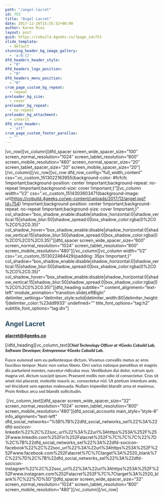 ```yaml
---
path: "/angel-lacret"
id: 753
title: "Angel Lacret"
date: 2017-12-26T15:55:52+00:00
author: Karen Rios
layout: post
guid: https://cobuild.4geeks.co/?page_id=753
slide_template:
  - default
stunning_header_bg_image_gallery:
  - 'a:0:{}'
dfd_headers_header_style:
  - "0"
dfd_headers_logo_position:
  - "0"
dfd_headers_menu_position:
  - "0"
crum_page_custom_bg_repeat:
  - repeat
preloader_bg_size:
  - cover
preloader_bg_repeat:
  - no-repeat
preloader_bg_attachment:
  - inherit
dfd_stun_header:
  - 'off'
crum_page_custom_footer_parallax:
  - ""
---
```

\[vc\_row\]\[vc\_column\]\[dfd\_spacer screen\_wide\_spacer\_size=&#8221;100&#8243; screen\_normal\_resolution=&#8221;1024&#8243; screen\_tablet\_resolution=&#8221;800&#8243; screen\_mobile\_resolution=&#8221;480&#8243; screen\_normal\_spacer\_size=&#8221;20&#8243; screen\_tablet\_spacer\_size=&#8221;20&#8243; screen\_mobile\_spacer\_size=&#8221;20&#8243;\]\[/vc\_column\]\[/vc\_row\]\[vc\_row dfd\_row\_config=&#8221;full\_width\_content&#8221; css=&#8221;.vc\_custom\_1513022163955{background-color: #fcfcfc !important;background-position: center !important;background-repeat: no-repeat !important;background-size: cover !important;}&#8221;\]\[vc\_column width=&#8221;1/2&#8243; css=&#8221;.vc\_custom\_1514303603471{background-image: url(https://cobuild.4geeks.co/wp-content/uploads/2017/12/angel.jpg?id=754) !important;background-position: center !important;background-repeat: no-repeat !important;background-size: cover !important;}&#8221; col\_shadow=&#8221;box\_shadow\_enable:disable|shadow\_horizontal:0|shadow\_vertical:15|shadow\_blur:50|shadow\_spread:0|box\_shadow\_color:rgba(0%2C0%2C0%2C0.35)&#8221; col\_shadow\_hover=&#8221;box\_shadow\_enable:disable|shadow\_horizontal:0|shadow\_vertical:15|shadow\_blur:50|shadow\_spread:0|box\_shadow\_color:rgba(0%2C0%2C0%2C0.35)&#8221;\]\[dfd\_spacer screen\_wide\_spacer\_size=&#8221;600&#8243; screen\_normal\_resolution=&#8221;1024&#8243; screen\_tablet\_resolution=&#8221;800&#8243; screen\_mobile\_resolution=&#8221;480&#8243;\]\[/vc\_column\]\[vc\_column width=&#8221;1/2&#8243; css=&#8221;.vc\_custom\_1513022484429{padding: 35px !important;}&#8221; col\_shadow=&#8221;box\_shadow\_enable:disable|shadow\_horizontal:0|shadow\_vertical:15|shadow\_blur:50|shadow\_spread:0|box\_shadow\_color:rgba(0%2C0%2C0%2C0.35)&#8221; col\_shadow\_hover=&#8221;box\_shadow\_enable:disable|shadow\_horizontal:0|shadow\_vertical:15|shadow\_blur:50|shadow\_spread:0|box\_shadow\_color:rgba(0%2C0%2C0%2C0.35)&#8221;\][dfd\_heading subtitle=&#8221;&#8221; content\_alignment=&#8221;text-left&#8221; module\_animation=&#8221;transition.slideLeftBigIn&#8221; delimiter\_settings=&#8221;delimiter\_style:solid|delimiter\_width:80|delimiter\_height:1|delimiter\_color:%23dd9933&#8243; undefined=&#8221;&#8221; title\_font\_options=&#8221;tag:h2&#8243; subtitle\_font_options=&#8221;tag:div&#8221;]

## <span style="color: #264a60;">Angel Lacret</span>

<span style="color: #d96a21;"><strong>alacret@4geeks.co</strong></span>

\[/dfd\_heading\]\[vc\_column_text\]<em style="font-family: lato;"><strong>Chief Technology Officer at 4Geeks Cobuild Lab, Software Developer, Entrepreneur 4Geeks Cobuild Lab.</strong></em>

<p style="font-family: lato;">
  Fusce euismod sem eu pellentesque dictum. Vivamus convallis metus ac eros faucibus tempor. Nunc non varius libero. Orci varius natoque penatibus et magnis dis parturient montes, nascetur ridiculus mus. Vestibulum dui dolor, rutrum quis magna vel, dictum suscipit ipsum. Praesent mollis non odio id consectetur. Cras sit amet nisi placerat, molestie mauris ac, consectetur nisl. Ut pretium interdum ante, vel tincidunt sem egestas malesuada. Nullam imperdiet blandit urna et maximus. Proin finibus arcu sed blandit sollicitudin.
</p>

 \[/vc\_column\_text\]\[dfd\_spacer screen\_wide\_spacer\_size=&#8221;32&#8243; screen\_normal\_resolution=&#8221;1024&#8243; screen\_tablet\_resolution=&#8221;800&#8243; screen\_mobile\_resolution=&#8221;480&#8243;\]\[dfd\_social\_accounts main\_style=&#8221;style-6&#8243; info\_alignment=&#8221;text-left&#8221; dfd\_social\_networks=&#8221;%5B%7B%22dfd\_social\_networks\_sel%22%3A%22dfd-socicon-linkedin%22%2C%22soc\_url%22%3A%22url%3Ahttps%253A%252F%252Fwww.linkedin.com%252Fin%252Falacret%252F%7C%7C%7C%22%7D%2C%7B%22dfd\_social\_networks\_sel%22%3A%22dfd-socicon-facebook%22%2C%22soc\_url%22%3A%22url%3Ahttps%253A%252F%252Fwww.facebook.com%252Falacret%7C%7Ctarget%3A%2520\_blank%7C%22%7D%2C%7B%22dfd\_social\_networks\_sel%22%3A%22dfd-socicon-instagram%22%2C%22soc\_url%22%3A%22url%3Ahttps%253A%252F%252Fwww.instagram.com%252Falacret%252F%7C%7Ctarget%3A%2520\_blank%7C%22%7D%5D&#8221;\]\[dfd\_spacer screen\_wide\_spacer\_size=&#8221;32&#8243; screen\_normal\_resolution=&#8221;1024&#8243; screen\_tablet\_resolution=&#8221;800&#8243; screen\_mobile\_resolution=&#8221;480&#8243;\]\[/vc\_column\]\[/vc\_row\]